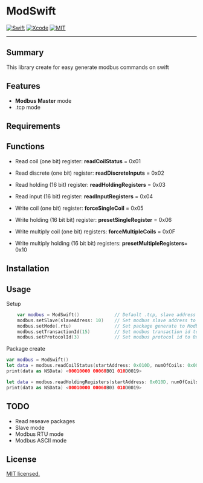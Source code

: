 # ModSwift
[![Swift](https://img.shields.io/badge/Swift-4.1-orange.svg)](https://swift.org)
[![Xcode](https://img.shields.io/badge/Xcode-9.4-blue.svg)](https://developer.apple.com/xcode)
[![MIT](https://img.shields.io/badge/License-MIT-red.svg)](https://opensource.org/licenses/MIT)
____

## Summary
This library create for easy generate modbus commands on swift

## Features
- **Modbus Master** mode
- .tcp mode

## Requirements


## Functions
- Read coil (one bit) register: **readCoilStatus** = 0x01
- Read discrete (one bit) register: **readDiscreteInputs** = 0x02
- Read holding (16 bit) register: **readHoldingRegisters** = 0x03
- Read input (16 bit) register: **readInputRegisters** = 0x04

- Write coil (one bit) register: **forceSingleCoil** = 0x05
- Write holding (16 bit bit) register: **presetSingleRegister** = 0x06

- Write multiply coil (one bit) registers: **forceMultipleCoils** = 0x0F
- Write multiply holding (16 bit bit) registers: **presetMultipleRegisters**= 0x10


## Installation


## Usage
Setup
```swift
    var modbus = ModSwift()             // Default .tcp, slave address = 0x00
    modbus.setSlave(slaveAdress: 10)    // Set modbus slave address to 0x0A
    modbus.setMode(.rtu)                // Set package generate to ModbusRTU mode
    modbus.setTransactionId(15)         // Set modbus transaction id to 0x000E (just in .tcp mode)
    modbus.setProtocolId(3)             // Set modbus protocol id to 0x0003 (just in .tcp mode)
```

Package create
```swift
var modbus = ModSwift()
let data = modbus.readCoilStatus(startAddress: 0x010D, numOfCoils: 0x0019)
print(data as NSData) <00010000 00060B01 010D0019>

let data = modbus.readHoldingRegisters(startAddress: 0x010D, numOfCoils: 0x0019)
print(data as NSData) <00010000 00060B03 010D0019>
```

## TODO
- Read reseave packages
- Slave mode
- Modbus RTU mode
- Modbus ASCII mode

## License

[MIT licensed.](LICENSE)
